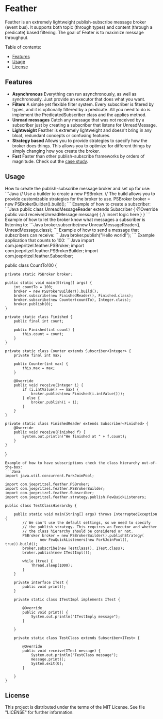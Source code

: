 Feather
=========

Feather is an extremely lightweight publish-subscribe message broker (event bus). It supports both topic (through types) and content (through a predicate) based filtering. The goal of Feater is to maximize message throughput.

Table of contents:
+ [Features](#features)
+ [Usage](#usage)
+ [License](#license)

<h2 name="features">Features</h2>

+ <strong>Asynchronous</strong> Everything can run asynchronously, as well as synchronously. Just provide an executor that does what you want.
+ <strong>Filters</strong> A simple yet flexible filter system. Every subscriber is fitered by types, and it is optionally filtered by a predicate. All you need to do is implement the PredicatedSubscriber class and the applies method.
+ <strong>Unread messages</strong> Catch any message that was not received by a subscriber just by creating a subscriber that listens for UnreadMessage.
+ <strong>Lightweight</strong> Feather is extremely lightweight and doesn't bring in any bloat, redundant concepts or confusing features.
+ <strong>Strategy based</strong> Allows you to provide strategies to specify how the broker does things. This allows you to optimize for different things by simply changing how you create the broker.
+ <strong>Fast</strong> Faster than other publish-subscribe frameworks by orders of magnitude. Check out the <a href="http://www.joepritzel.com/blog/publish-subscribe" target="_blank">case study</a>.

<h2 name="usage">Usage</h2>
How to create the publish-subscribe message broker and set up for use:
```Java
// Use a builder to create a new PSBroker.
// The build allows you to provide customizable strategies for the broker to use.
PSBroker broker = new PSBrokerBuilder().build();
```  
Example of how to create a subscriber:
```Java
public class UnreadMessageReader extends Subscriber<UnreadMessage> {
	@Override
	public void receive(UnreadMessage message) {
		// insert logic here
	}
}
```
Example of how to let the broker know what messages a subscriber is listening to:
```Java
broker.subscribe(new UnreadMessageReader(), UnreadMessage.class);
```
Example of how to send a message that subscribers can receive:
```Java
broker.publish("Hello world!");
```
Example application that counts to 100:
```Java
import com.joepritzel.feather.PSBroker;
import com.joepritzel.feather.PSBrokerBuilder;
import com.joepritzel.feather.Subscriber;

public class CountTo100 {

	private static PSBroker broker;

	public static void main(String[] args) {
		int countTo = 100;
		broker = new PSBrokerBuilder().build();
		broker.subscribe(new FinishedReader(), Finished.class);
		broker.subscribe(new Counter(countTo), Integer.class);
		broker.publish(0);
	}

	private static class Finished {
		public final int count;

		public Finished(int count) {
			this.count = count;
		}
	}

	private static class Counter extends Subscriber<Integer> {
		private final int max;

		public Counter(int max) {
			this.max = max;
		}

		@Override
		public void receive(Integer i) {
			if (i.intValue() == max) {
				broker.publish(new Finished(i.intValue()));
			} else {
				broker.publish(i + 1);
			}
		}
	}

	private static class FinishedReader extends Subscriber<Finished> {
		@Override
		public void receive(Finished f) {
			System.out.println("We finished at " + f.count);
		}
	}
}
```
Example of how to have subscriptions check the class hierarchy out-of-the-box:
```Java
import java.util.concurrent.ForkJoinPool;

import com.joepritzel.feather.PSBroker;
import com.joepritzel.feather.PSBrokerBuilder;
import com.joepritzel.feather.Subscriber;
import com.joepritzel.feather.strategy.publish.FewQuickListeners;

public class TestClassHierarchy {

	public static void main(String[] args) throws InterruptedException {
		// We can't use the default settings, so we need to specify
		// the publish strategy. This requires an Executor and whether
		// the class hierarchy should be considered or not.
		PSBroker broker = new PSBrokerBuilder().publishStrategy(
				new FewQuickListeners(new ForkJoinPool(), true)).build();
		broker.subscribe(new TestClass(), ITest.class);
		broker.publish(new ITestImpl());

		while (true) {
			Thread.sleep(1000);
		}
	}

	private interface ITest {
		public void print();
	}

	private static class ITestImpl implements ITest {

		@Override
		public void print() {
			System.out.println("ITestImply message");
		}

	}

	private static class TestClass extends Subscriber<ITest> {

		@Override
		public void receive(ITest message) {
			System.out.println("TestClass message");
			message.print();
			System.exit(0);
		}

	}
}
```

<h2 name="license">License</h2>
This project is distributed under the terms of the MIT License. See file "LICENSE" for further information.

